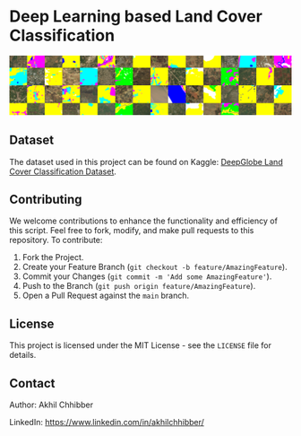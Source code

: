 # Deep Learning based Land Cover Classification
<p align="center">
  <img src="https://github.com/akhilchibber/Land-Cover-Classification/blob/main/Land-Cover-Classification.png?raw=true" alt="earthml Logo">
</p>

## Dataset
The dataset used in this project can be found on Kaggle: [DeepGlobe Land Cover Classification Dataset](https://www.kaggle.com/datasets/balraj98/deepglobe-land-cover-classification-dataset/data). 

## Contributing
We welcome contributions to enhance the functionality and efficiency of this script. Feel free to fork, modify, and make pull requests to this repository. To contribute:

1. Fork the Project.
2. Create your Feature Branch (`git checkout -b feature/AmazingFeature`).
3. Commit your Changes (`git commit -m 'Add some AmazingFeature'`).
4. Push to the Branch (`git push origin feature/AmazingFeature`).
5. Open a Pull Request against the `main` branch.

## License

This project is licensed under the MIT License - see the `LICENSE` file for details.

## Contact

Author: Akhil Chhibber

LinkedIn: https://www.linkedin.com/in/akhilchhibber/
